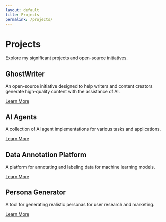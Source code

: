 ```yaml
---
layout: default
title: Projects
permalink: /projects/
---
```


# Projects

Explore my significant projects and open-source initiatives.

## GhostWriter

An open-source initiative designed to help writers and content creators generate high-quality content with the assistance of AI.

[Learn More](/projects/ghostwriter/)

## AI Agents

A collection of AI agent implementations for various tasks and applications.

[Learn More](/projects/ai-agents/)

## Data Annotation Platform

A platform for annotating and labeling data for machine learning models.

[Learn More](/projects/data-annotation/)

## Persona Generator

A tool for generating realistic personas for user research and marketing.

[Learn More](/projects/persona-generator/)
